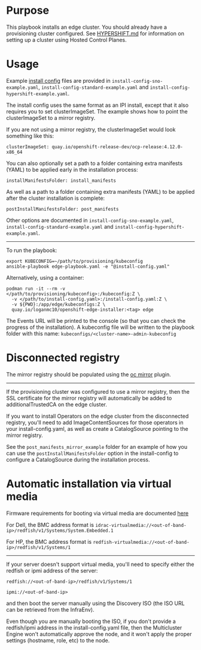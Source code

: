 # Purpose
This playbook installs an edge cluster. You should already have a provisioning cluster configured. See [HYPERSHIFT.md](docs/HYPERSHIFT.md) for information on setting up a cluster using Hosted Control Planes.
# Usage
Example [install config](https://docs.openshift.com/container-platform/latest/installing/installing_bare_metal_ipi/ipi-install-installation-workflow.html#additional-resources_config) files are provided in ```install-config-sno-example.yaml```, ```install-config-standard-example.yaml``` and ```install-config-hypershift-example.yaml```.

The install config uses the same format as an IPI install, except that it also requires you to set clusterImageSet. The example shows how to point the clusterImageSet to a mirror registry.

If you are not using a mirror registry, the clusterImageSet would look something like this:
```
clusterImageSet: quay.io/openshift-release-dev/ocp-release:4.12.0-x86_64
```
You can also optionally set a path to a folder containing extra manifests (YAML) to be applied early in the installation process:
```
installManifestsFolder: install_manifests
```
As well as a path to a folder containing extra manifests (YAML) to be applied after the cluster installation is complete:
```
postInstallManifestsFolder: post_manifests
```
Other options are documented in ```install-config-sno-example.yaml```, ```install-config-standard-example.yaml``` and ```install-config-hypershift-example.yaml```.

---
To run the playbook:
```
export KUBECONFIG=~/path/to/provisioning/kubeconfig
ansible-playbook edge-playbook.yaml -e "@install-config.yaml"
```
Alternatively, using a container:
```
podman run -it --rm -v </path/to/provisioning/kubeconfig>:/kubeconfig:Z \
  -v </path/to/install-config.yaml>:/install-config.yaml:Z \
  -v ${PWD}:/app/edge/kubeconfigs:Z \
  quay.io/loganmc10/openshift-edge-installer:<tag> edge
```
The Events URL will be printed to the console (so that you can check the progress of the installation). A kubeconfig file will be written to the playbook folder with this name: ```kubeconfigs/<cluster-name>-admin-kubeconfig```
# Disconnected registry

The mirror registry should be populated using the [oc mirror](https://docs.openshift.com/container-platform/latest/installing/disconnected_install/installing-mirroring-disconnected.html) plugin.

---

If the provisioning cluster was configured to use a mirror registry, then the SSL certificate for the mirror registry will automatically be added to additionalTrustedCA on the edge cluster.

If you want to install Operators on the edge cluster from the disconnected registry, you'll need to add ImageContentSources for those operators in your install-config.yaml, as well as create a CatalogSource pointing to the mirror registry.

See the ```post_manifests_mirror_example``` folder for an example of how you can use the ```postInstallManifestsFolder``` option in the install-config to configure a CatalogSource during the installation process.
# Automatic installation via virtual media
Firmware requirements for booting via virtual media are documented [here](https://docs.openshift.com/container-platform/latest/installing/installing_bare_metal_ipi/ipi-install-prerequisites.html#ipi-install-firmware-requirements-for-installing-with-virtual-media_ipi-install-prerequisites)

For Dell, the BMC address format is ```idrac-virtualmedia://<out-of-band-ip>/redfish/v1/Systems/System.Embedded.1```

For HP, the BMC address format is ```redfish-virtualmedia://<out-of-band-ip>/redfish/v1/Systems/1```

---
If your server doesn't support virtual media, you'll need to specify either the redfish or ipmi address of the server:

```redfish://<out-of-band-ip>/redfish/v1/Systems/1```

```ipmi://<out-of-band-ip>```

and then boot the server manually using the Discovery ISO (the ISO URL can be retrieved from the InfraEnv).

Even though you are manually booting the ISO, if you don't provide a redfish/ipmi address in the install-config.yaml file, then the Multicluster Engine won't automatically approve the node, and it won't apply the proper settings (hostname, role, etc) to the node.
